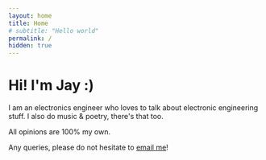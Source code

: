 ```yaml
---
layout: home
title: Home
# subtitle: "Hello world"
permalink: /
hidden: true
---
```


<style>
    h1.page__title {
        display: none;
    }
</style>

# Hi! I'm Jay :)

I am an electronics engineer who loves to talk about electronic engineering stuff. I also do music & poetry, there's that too.

All opinions are 100% my own.
<!-- Yes, even the pointless ones. -->

Any queries, please do not hesitate to [email me](mailto:j.piamjariyakul@outlook.com)!
